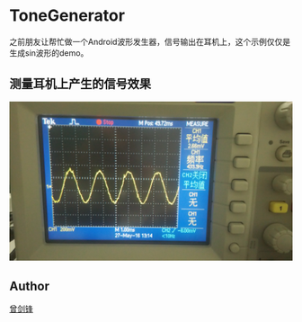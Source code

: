 # ToneGenerator
之前朋友让帮忙做一个Android波形发生器，信号输出在耳机上，这个示例仅仅是生成sin波形的demo。

## 测量耳机上产生的信号效果

![ToneGenerator](image/ToneGenerator.jpg)

## Author

[曾剑锋](http://www.cnblogs.com/zengjfgit/)
